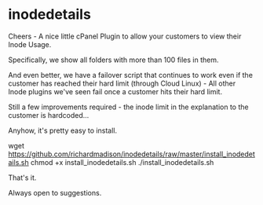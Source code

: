 # inodedetails

Cheers - A nice little cPanel Plugin to allow your customers to view their Inode Usage.

Specifically, we show all folders with more than 100 files in them.

And even better, we have a failover script that continues to work even if the customer has reached their hard limit (through Cloud Linux) - All other Inode plugins we've seen fail once a customer hits their hard limit.

Still a few improvements required - the inode limit in the explanation to the customer is hardcoded... 

Anyhow, it's pretty easy to install.

wget https://github.com/richardmadison/inodedetails/raw/master/install_inodedetails.sh
chmod +x install_inodedetails.sh
./install_inodedetails.sh

That's it.

Always open to suggestions.
